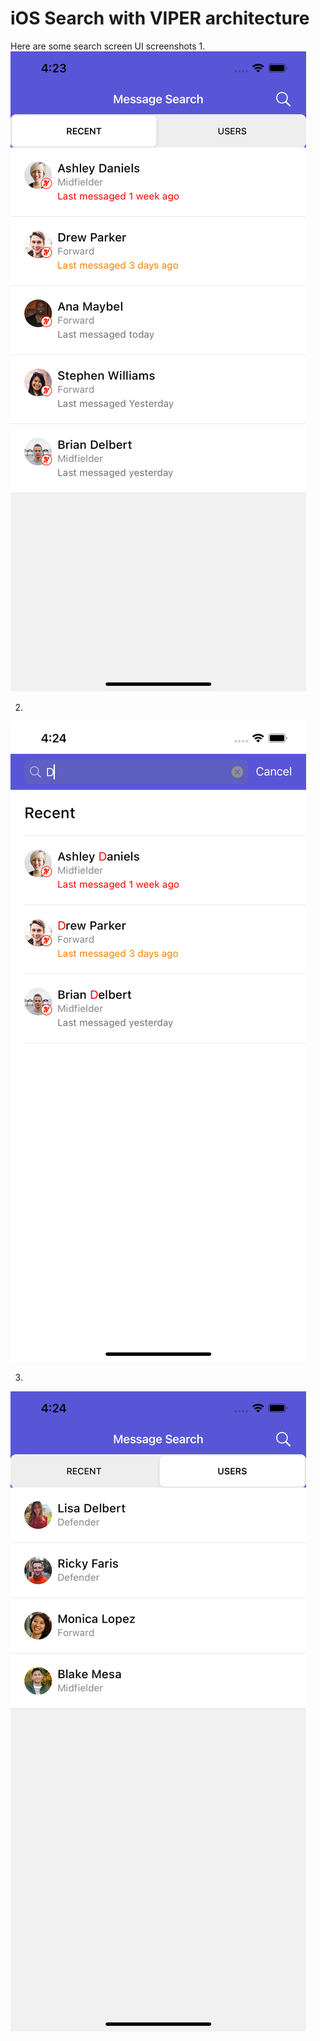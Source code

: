 # iOS Search with VIPER architecture

Here are some search screen UI screenshots
1.
![Alt text](SearchApp/Resources/Images/mainScreen.png)

2.
![Alt text](SearchApp/Resources/Images/searchScreen.png)

3.
![Alt text](SearchApp/Resources/Images/usersScreen.png)


